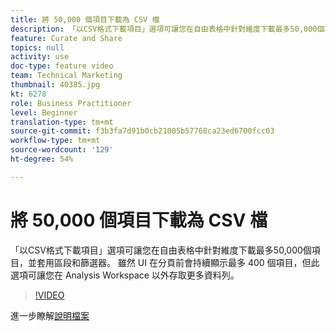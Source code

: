 ```yaml
---
title: 將 50,000 個項目下載為 CSV 檔
description: 「以CSV格式下載項目」選項可讓您在自由表格中針對維度下載最多50,000個項目，並套用區段和篩選器。 雖然 UI 在分頁前會持續顯示最多 400 個項目，但此選項可讓您在 Analysis Workspace 以外存取更多資料列。
feature: Curate and Share
topics: null
activity: use
doc-type: feature video
team: Technical Marketing
thumbnail: 40385.jpg
kt: 6278
role: Business Practitioner
level: Beginner
translation-type: tm+mt
source-git-commit: f3b3fa7d91b0cb21005b57768ca23ed6700fcc03
workflow-type: tm+mt
source-wordcount: '129'
ht-degree: 54%

---
```



# 將 50,000 個項目下載為 CSV 檔

「以CSV格式下載項目」選項可讓您在自由表格中針對維度下載最多50,000個項目，並套用區段和篩選器。 雖然 UI 在分頁前會持續顯示最多 400 個項目，但此選項可讓您在 Analysis Workspace 以外存取更多資料列。

>[!VIDEO](https://video.tv.adobe.com/v/40385/?quality=12&learn=on)

進一步瞭解[說明檔案](https://docs.adobe.com/content/help/zh-Hant/analytics/analyze/analysis-workspace/curate-share/download-send.html)
